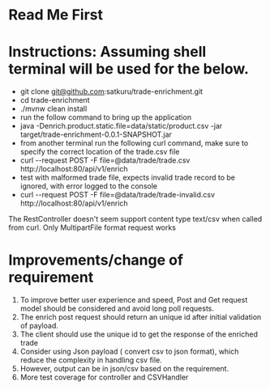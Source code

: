 # Read Me First

# Instructions: Assuming shell terminal will be used for the below.
* git clone git@github.com:satkuru/trade-enrichment.git
* cd trade-enrichment
* ./mvnw clean install
* run the follow command to bring up the application
* java -Denrich.product.static.file=data/static/product.csv  -jar target/trade-enrichment-0.0.1-SNAPSHOT.jar
* from another terminal run the following curl command, make sure to specify the correct location of the trade.csv file
* curl --request POST -F file=@data/trade/trade.csv http://localhost:80/api/v1/enrich
* test with malformed trade file, expects invalid trade record to be ignored, with error logged to the console
* curl --request POST -F file=@data/trade/trade-invalid.csv http://localhost:80/api/v1/enrich


The RestController doesn't seem support content type text/csv when called from curl.
 Only MultipartFile format request works

# Improvements/change of requirement
1. To improve better user experience and speed, Post and Get request model should be considered and avoid long poll requests.
2. The enrich post request should return an unique id after initial validation of payload.
3. The client should use the unique id to get the response of the enriched trade
4. Consider using Json payload ( convert csv to json format), which reduce the complexity in handling csv file.
5. However, output can be in json/csv based on the requirement.
6. More test coverage for controller and CSVHandler

